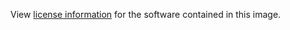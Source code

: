 View [license information](https://github.com/piwik/piwik/blob/master/LEGALNOTICE) for the software contained in this image.
